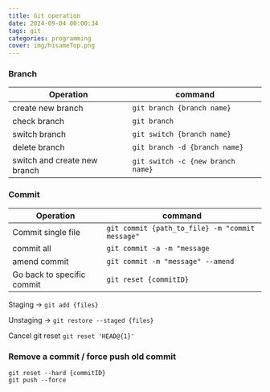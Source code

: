 ```yaml
---
title: Git operation
date: 2024-09-04 00:00:34
tags: git
categories: programming
cover: img/hisameTop.png
---
```


### Branch

| Operation                    | command                           |
| ---------------------------- | --------------------------------- |
| create new branch            | `git branch {branch name}`        |
| check branch                 | `git branch`                      |
| switch branch                | `git switch {branch name}`        |
| delete branch                | `git branch -d {branch name}`     |
| switch and create new branch | `git switch -c {new branch name}` |

### Commit

| Operation                  | command                                         |
| -------------------------- | ----------------------------------------------- |
| Commit single file         | `git commit {path_to_file} -m "commit message"` |
| commit all                 | `git commit -a -m "message`                     |
| amend commit               | `git commit -m "message" --amend`               |
| Go back to specific commit | `git reset {commitID}`                          |

Staging → `git add {files}`

Unstaging → `git restore --staged {files}`

Cancel git reset `git reset 'HEAD@{1}'`

### Remove a commit / force push old commit

```
git reset --hard {commitID}
git push --force
```
